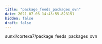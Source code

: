 ```yaml
---
title: "package_feeds_packages_ovn"
date: 2021-07-03 14:45:55.823151
hidden: false
draft: false
---
```


sunxi/cortexa7/package_feeds_packages_ovn

